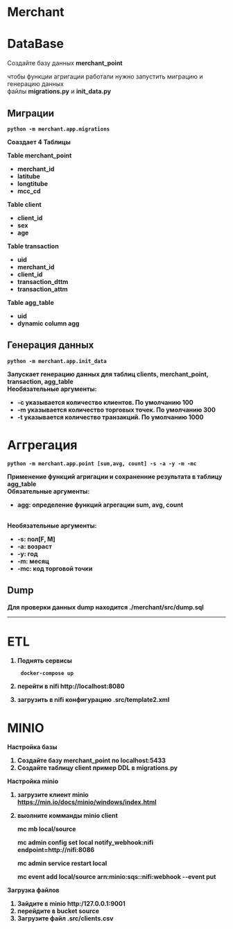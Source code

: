 # Merchant

# DataBase

Создайте базу данных __merchant_point__


чтобы функции агригации работали нужно запустить миграцию и генерацию данных <br>
файлы __migrations.py__  и __init_data.py__<b>

## Миграции

```
python -m merchant.app.migrations
```
Соаздает 4 Таблицы

Table merchant_point <br>
- merchant_id
- latitube
- longtitube
- mcc_cd

Table client
- client_id
- sex
- age

Table transaction
- uid
- merchant_id
- client_id
- transaction_dttm
- transaction_attm

Table agg_table
- uid
- dynamic column agg


## Генерация данных

    python -m merchant.app.init_data

Запускает генерацию данных для таблиц clients, merchant_point, transaction, agg_table <br>
Необязательные аргументы:
- -с указывается количество клиентов. По умолчанию 100
- -m указывается количество торговых точек. По умолчанию 300
- -t указывается количество транзакций. По умолчанию 1000

# Аггрегация

    python -m merchant.app.point [sum,avg, count] -s -a -y -m -mc

Применение функций агригации и сохраненние результата в таблицу agg_table <br>
Обязательные аргументы:
- agg: определение функций агрегации sum, avg, count

<br>
Необязательные аргументы:

- -s: пол[F, M]
- -a: возраст
- -y: год
- -m: месяц
- -mc: код торговой точки

## Dump

Для проверки данных dump находится ./merchant/src/dump.sql
***

# ETL

1. Поднять сервисы

        docker-compose up

2. перейти в nifi http://localhost:8080
3. загрузить в nifi конфигурацию .src/template2.xml

# MINIO
Настройка базы
1. Создайте базу merchant_point по localhost:5433
2. Создайте таблицу client пример DDL в migrations.py


Настройка minio
1. загрузите клиент minio https://min.io/docs/minio/windows/index.html
2. выолните комманды minio client


    mc mb local/source

    mc admin config set local notify_webhook:nifi endpoint=http://nifi:8086
    
    mc admin service restart local
    
    mc event add local/source arn:minio:sqs::nifi:webhook --event put

Загрузка файлов

1. Зайдите в minio http:/127.0.0.1:9001
2. перейдите в bucket source
3. Загрузите файл .src/clients.csv


